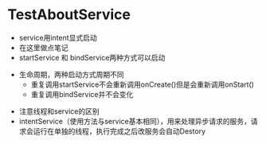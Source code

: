 # TestAboutService
+ service用intent显式启动
+ 在这里做点笔记
+ startService  和  bindService两种方式可以启动
- 生命周期，两种启动方式周期不同
    - 重复调用startService不会重新调用onCreate()但是会重新调用onStart()
    - 重复调用bindService并不会变化
+ 注意线程和service的区别
+ intentService（使用方法与service基本相同），用来处理异步请求的服务，请求会运行在单独的线程，执行完成之后改服务会自动Destory

